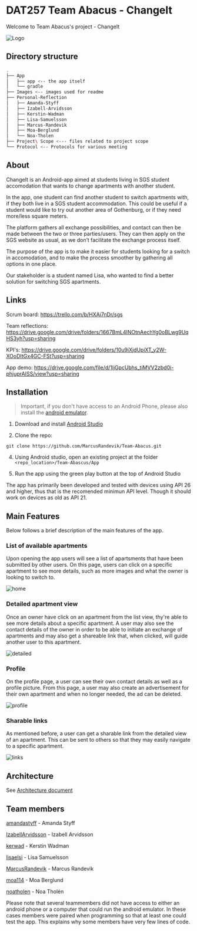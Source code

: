 # DAT257 Team Abacus - ChangeIt
Welcome to Team Abacus's project - ChangeIt 

![Logo](Images/sgs_logo.png "ChangeIt Logo")

## Directory structure
```bash
.
├── App
│   ├── app <-- the app itself
│   └── gradle
├── Images <-- images used for readme
├── Personal-Reflection
│   ├── Amanda-Styff
│   ├── Izabell-Arvidsson
│   ├── Kerstin-Wadman
│   ├── Lisa-Samuelsson
│   ├── Marcus-Randevik
│   ├── Moa-Berglund
│   └── Noa-Tholen
├── Project\ Scope <--- files related to project scope
└── Protocol <-- Protocols for various meeting
```

## About
ChangeIt is an Android-app aimed at students living in SGS student accomodation that wants to change apartments with another student.

In the app, one student can find another student to switch apartments with, if they both live in a SGS student accommodation.
This could be useful if a student would like to try out another area of Gothenburg, or if they need more/less square meters. 

The platform gathers all exchange possibilities, and contact can then be made between the two or three parties/users. They can then apply on the SGS website as usual, as we don’t facilitate the exchange process itself. 

The purpose of the app is to make it easier for students looking for a switch in accomodation, and to make the process smoother by gathering all options in one place. 

Our stakeholder is a student named Lisa, who wanted to find a better solution for switching SGS apartments.

## Links
Scrum board: https://trello.com/b/HXAi7nDr/sgs

Team reflections: https://drive.google.com/drive/folders/1667BmL4INOtnAechYg0oBLwg9UqHS3yh?usp=sharing

KPI's: https://drive.google.com/drive/folders/10u9iXjdUpiXT_y2W-XOoDItGx4GC-FSt?usp=sharing

App demo: https://drive.google.com/file/d/1ljGpcUbhs_tiMVV2zbd0i-phjuprAISS/view?usp=sharing


## Installation

> Important, if you don't have access to an Android Phone, please also install the [android emulator](https://developer.android.com/studio/run/emulator#install).

1. Download and install [Android Studio](https://developer.android.com/studio)


2. Clone the repo:

```shell
git clone https://github.com/MarcusRandevik/Team-Abacus.git
```

4. Using Android studio, open an existing project at the folder `<repo_location>/Team-Abascus/App`
   
6. Run the app using the green play button at the top of Android Studio

The app has primarily been developed and tested with devices using API 26 and higher, thus that is the recomended minimun API level. Though it should work on devices as old as API 21.

## Main Features
Below follows a brief description of the main features of the app.

### List of available apartments
Upon opening the app users will see a list of apartsments that have been submitted by other users. On this page, users can click on a specific apartment to see more details, such as more images and what the owner is looking to switch to. 

![home](Images/hem.gif)

### Detailed apartment view
Once an owner have click on an apartment from the list view, thy're able to see more details about a specific apartment. A user may also see the contact details of the owner in order to be able to initiate an exchange of apartments and may also get a shareable link that, when clicked, will guide another user to this apartment.

![detailed](Images/detaljerad.gif)

### Profile
On the profile page, a user can see their own contact details as well as a profile picture. From this page, a user may also create an advertisement for their own apartment and when no longer needed, the ad can be deleted.

![profile](Images/profil.gif)

### Sharable links 
As mentioned before, a user can get a sharable link from the detailed view of an apartment. This can be sent to others so that they may easily navigate to a specific apartment.

![links](Images/deeplink.gif)

## Architecture
See [Architecture document](App/architecture.md)


## Team members
[amandastyff](https://github.com/amandastyff) - Amanda Styff

[IzabellArvidsson](https://github.com/IzabellArvidsson) - Izabell Arvidsson

[kerwad](https://github.com/kerwad) - Kerstin Wadman

[lisaelsi](https://github.com/lisaelsi) - Lisa Samuelsson

[MarcusRandevik](https://github.com/MarcusRandevik) - Marcus Randevik

[moa114](https://github.com/moa114) - Moa Berglund

[noatholen](https://github.com/noatholen) - Noa Tholén

Please note that several teammembers did not have access to either an android phone or a computer that could run the android emulator. In these cases members were paired when programming so that at least one could test the app. This explains why some members have very few lines of code.

